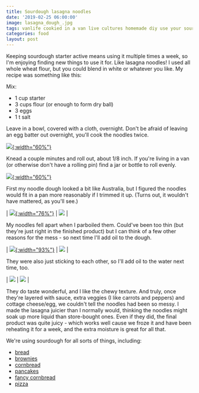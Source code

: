 ```yaml
---
title: Sourdough lasagna noodles
date: '2019-02-25 06:00:00'
image: lasagna_dough_.jpg
tags: vanlife cookied in a van live cultures homemade diy use your sourdough starter
categories: food
layout: post
---
```


Keeping sourdough starter active means using it multiple times a week, so I'm enjoying finding new things to use it for. Like lasagna noodles! I used all whole wheat flour, but you could blend in white or whatever you like. My recipe was something like this:

Mix:
* 1 cup starter
* 3 cups flour (or enough to form dry ball)
* 3 eggs
* 1 t salt

Leave in a bowl, covered with a cloth, overnight. Don't be afraid of leaving an egg batter out overnight, you'll cook the noodles twice.

[![](/images/sourdough_lasagna_.jpg){:width="60%"}](/images/sourdough_lasagna.jpg)

Knead a couple minutes and roll out, about 1/8 inch. If you're living in a van (or otherwise don't have a rolling pin) find a jar or bottle to roll evenly.

[![](/images/lasagna_australia_.jpg){:width="60%"}](/images/lasagna_australia.jpg)


First my noodle dough looked a bit like Australia, but I figured the noodles would fit in a pan more reasonably if I trimmed it up. (Turns out, it wouldn't have mattered, as you'll see.)

| [![](/images/lasagna_square_.jpg){:width="76%"}](/images/lasagna_square.jpg) | [![](/images/lasagna_cut_.jpg)](/images/lasagna_cut.jpg) |

My noodles fell apart when I parboiled them. Could've been too thin (but they're just right in the finished product) but I can think of a few other reasons for the mess - so next time I'll add oil to the dough.

| [![](/images/lasagna_boil_.jpg){:width="93%"}](/images/lasagna_boil.jpg) | [![](/images/lasagna_drain_.jpg)](/images/lasagna_drain.jpg) |

They were also just sticking to each other, so I'll add oil to the water next time, too.

| [![](/images/lasagna_mess_.jpg)](/images/lasagna_mess.jpg) | [![](/images/lasagna_layer_.jpg)](/images/lasagna_layer.jpg) |

They do taste wonderful, and I like the chewy texture. And truly, once they're layered with sauce, extra veggies (I like carrots and peppers) and cottage cheese/egg, we couldn't tell the noodles had been so messy. I made the lasagna juicier than I normally would, thinking the noodles might soak up more liquid than store-bought ones. Even if they did, the final product was quite juicy - which works well cause we froze it and have been reheating it for a week, and the extra moisture is great for all that.

We're using sourdough for all sorts of things, including:
* [bread](https://reverdecer.annalisagross.com/2019/02/06/sourdoughs/)
* [brownies](http://reverdecer.annalisagross.com/2019/02/10/more-brownies-now-sourdough/)
* [cornbread](http://reverdecer.annalisagross.com2019/02/14/simple-sourdough-cornbread/)
* [pancakes](http://reverdecer.annalisagross.com/2019/02/07/sourdough-pancakes/)
* [fancy cornbread](http://reverdecer.annalisagross.com/2019/02/18/pepper-sourdough-cornbread/)
* [pizza](https://reverdecer.annalisagross.com/2019/02/05/sourdough-pizza/)